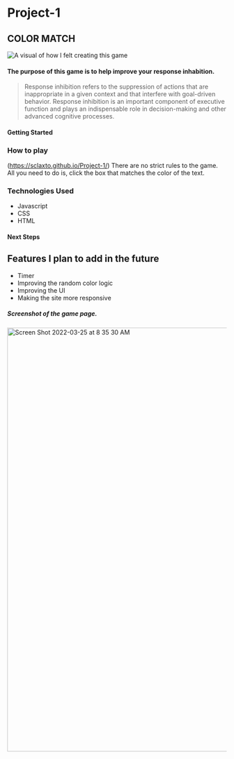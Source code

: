 # Project-1
## COLOR MATCH 
![ A visual of how I felt creating this game](https://user-images.githubusercontent.com/88744476/160008899-7e5dd7b6-f3b4-4d47-985b-9d66918d5c0c.jpeg)
#### The purpose of this game is to help improve your response inhabition. 
> Response inhibition refers to the suppression of actions that are inappropriate in a given context and that interfere with goal-driven behavior. Response inhibition is an important component of executive function and plays an indispensable role in decision-making and other advanced cognitive processes. 
#### 

#### Getting Started 
### How to play
(https://sclaxto.github.io/Project-1/)
There are no strict rules to the game.  All you need to do is, click the box that matches the color of the text. 

### Technologies Used
* Javascript
* CSS
* HTML

#### Next Steps
## Features I plan to add in the future
* Timer 
* Improving the random color logic
* Improving the UI 
* Making the site more responsive 

##### Screenshot of the game page. 
<img width="973" alt="Screen Shot 2022-03-25 at 8 35 30 AM" src="https://user-images.githubusercontent.com/88744476/160131652-d4f26cfe-b934-4094-9a5a-0bb148298a0b.png">
